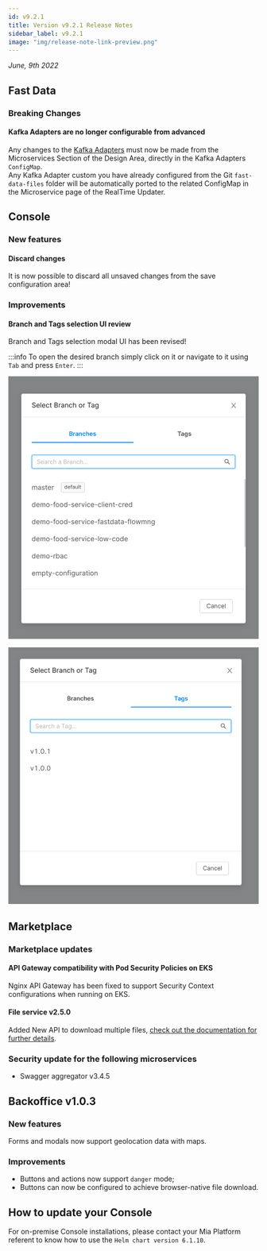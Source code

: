 ```yaml
---
id: v9.2.1
title: Version v9.2.1 Release Notes
sidebar_label: v9.2.1
image: "img/release-note-link-preview.png"
---
```


_June, 9th 2022_

## Fast Data

### Breaking Changes

#### Kafka Adapters are no longer configurable from advanced

Any changes to the [Kafka Adapters](../../fast_data/configuration/realtime_updater/common.md#kafka-adapters-kafka-messages-format) must now be made from the Microservices Section of the Design Area, directly in the Kafka Adapters `ConfigMap`.    
Any Kafka Adapter custom you have already configured from the Git `fast-data-files` folder will be automatically ported to the related ConfigMap in the Microservice page of the RealTime Updater.

## Console

### New features

#### Discard changes

It is now possible to discard all unsaved changes from the save configuration area!

### Improvements

#### Branch and Tags selection UI review

Branch and Tags selection modal UI has been revised!

:::info
To open the desired branch simply click on it or navigate to it using `Tab` and press `Enter`.
:::

<div style={{display: 'flex', flexDirection: 'row', gap: '8px'}}>
<div>

![branch selection](../img/9.2.1/branch-selection-modal.png)

</div>
<div>

![new branch selection](../img/9.2.1/tag-selection-modal.png)

</div>
</div>

## Marketplace

### Marketplace updates

#### API Gateway compatibility with Pod Security Policies on EKS

Nginx API Gateway has been fixed to support Security Context configurations when running on EKS.

#### File service v2.5.0

Added New API to download multiple files, [check out the documentation for further details](../../runtime_suite/files-service/usage#download-many-get-download).

### Security update for the following microservices

 * Swagger aggregator v3.4.5

## Backoffice v1.0.3

### New features

Forms and modals now support geolocation data with maps.

### Improvements

 - Buttons and actions now support `danger` mode;
 - Buttons can now be configured to achieve browser-native file download.

## How to update your Console

For on-premise Console installations, please contact your Mia Platform referent to know how to use the `Helm chart version 6.1.10`.
